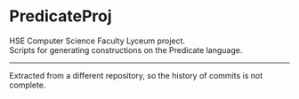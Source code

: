 # PredicateProj
HSE Computer Science Faculty Lyceum project.<br>
Scripts for generating constructions on the Predicate language.
<hr>
Extracted from a different repository, so the history of commits is not complete.
